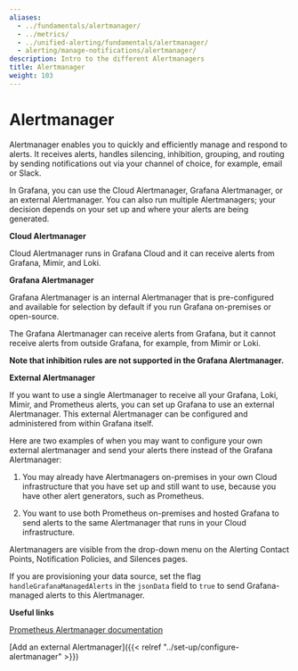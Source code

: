 ```yaml
---
aliases:
  - ../fundamentals/alertmanager/
  - ../metrics/
  - ../unified-alerting/fundamentals/alertmanager/
  - alerting/manage-notifications/alertmanager/
description: Intro to the different Alertmanagers
title: Alertmanager
weight: 103
---
```


# Alertmanager

Alertmanager enables you to quickly and efficiently manage and respond to alerts. It receives alerts, handles silencing, inhibition, grouping, and routing by sending notifications out via your channel of choice, for example, email or Slack.

In Grafana, you can use the Cloud Alertmanager, Grafana Alertmanager, or an external Alertmanager. You can also run multiple Alertmanagers; your decision depends on your set up and where your alerts are being generated.

**Cloud Alertmanager**

Cloud Alertmanager runs in Grafana Cloud and it can receive alerts from Grafana, Mimir, and Loki.

**Grafana Alertmanager**

Grafana Alertmanager is an internal Alertmanager that is pre-configured and available for selection by default if you run Grafana on-premises or open-source.

The Grafana Alertmanager can receive alerts from Grafana, but it cannot receive alerts from outside Grafana, for example, from Mimir or Loki.

**Note that inhibition rules are not supported in the Grafana Alertmanager.**

**External Alertmanager**

If you want to use a single Alertmanager to receive all your Grafana, Loki, Mimir, and Prometheus alerts, you can set up Grafana to use an external Alertmanager. This external Alertmanager can be configured and administered from within Grafana itself.

Here are two examples of when you may want to configure your own external alertmanager and send your alerts there instead of the Grafana Alertmanager:

1. You may already have Alertmanagers on-premises in your own Cloud infrastructure that you have set up and still want to use, because you have other alert generators, such as Prometheus.

2. You want to use both Prometheus on-premises and hosted Grafana to send alerts to the same Alertmanager that runs in your Cloud infrastructure.

Alertmanagers are visible from the drop-down menu on the Alerting Contact Points, Notification Policies, and Silences pages.

If you are provisioning your data source, set the flag `handleGrafanaManagedAlerts` in the `jsonData` field to `true` to send Grafana-managed alerts to this Alertmanager.

**Useful links**

[Prometheus Alertmanager documentation](https://prometheus.io/docs/alerting/latest/alertmanager/)

[Add an external Alertmanager]({{< relref "../set-up/configure-alertmanager" >}})
